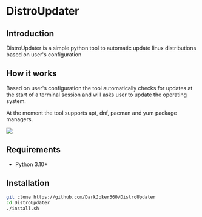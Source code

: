 # DistroUpdater

## Introduction
DistroUpdater is a simple python tool to automatic update linux distributions based on user's configuration

## How it works
Based on user's configuration the tool automatically checks for updates at the start of a terminal session and will asks user to update the operating system.

At the moment the tool supports apt, dnf, pacman and yum package managers.

<img src="https://i.imgur.com/ZO606Hf.png">

## Requirements
- Python 3.10+

## Installation
```bash
git clone https://github.com/DarkJoker360/DistroUpdater
cd DistroUpdater
./install.sh
```
